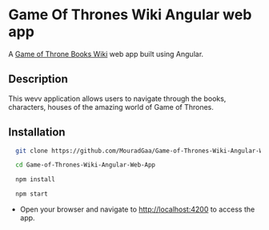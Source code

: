 # Game Of Thrones Wiki Angular web app

A [Game of Throne Books Wiki](https://6480484b78aeb4467418a7f2--timely-salamander-79d5ba.netlify.app/) web app built using Angular.

## Description

This wevv application allows users to navigate through the books, characters, houses of the amazing world of Game of Thrones.

## Installation

  ```sh
    git clone https://github.com/MouradGaa/Game-of-Thrones-Wiki-Angular-Web-App.git

    cd Game-of-Thrones-Wiki-Angular-Web-App

    npm install 

    npm start
  ```

- Open your browser and navigate to <http://localhost:4200> to access the app.

